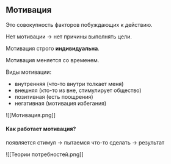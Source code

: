 ## Мотивация

Это совокупность факторов побуждающих к действию.

Нет мотивации $\to$ нет причины выполнять цели.

Мотивация строго **индивидуальна**.

Мотивация меняется со временем.

Виды мотивации:
- внутренняя (что-то внутри толкает меня)
- внешняя (кто-то из вне, стимулирует общество)
- позитивная (есть поощрения)
- негативная (мотивация избегания)

![[Мотивация.png]]

#### Как работает мотивация?

появляется стимул $\to$ пытаемся что-то сделать $\to$ результат 

![[Теории потребностей.png]]


